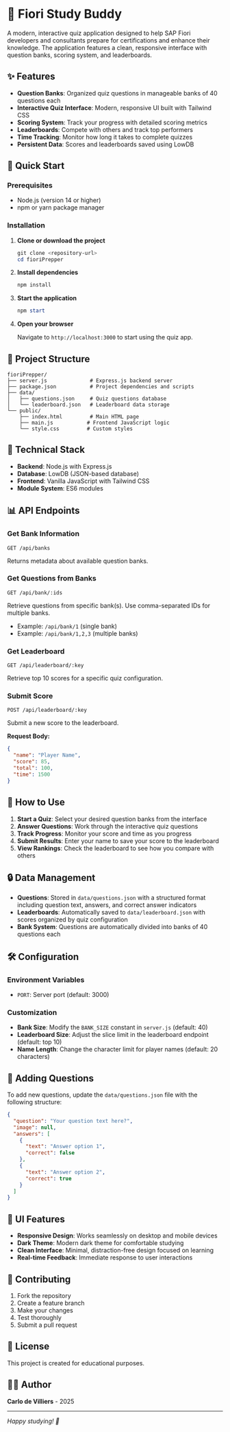 # 🏅 Fiori Study Buddy

A modern, interactive quiz application designed to help SAP Fiori developers and consultants prepare for certifications and enhance their knowledge. The application features a clean, responsive interface with question banks, scoring system, and leaderboards.

## ✨ Features

- **Question Banks**: Organized quiz questions in manageable banks of 40 questions each
- **Interactive Quiz Interface**: Modern, responsive UI built with Tailwind CSS
- **Scoring System**: Track your progress with detailed scoring metrics
- **Leaderboards**: Compete with others and track top performers
- **Time Tracking**: Monitor how long it takes to complete quizzes
- **Persistent Data**: Scores and leaderboards saved using LowDB

## 🚀 Quick Start

### Prerequisites

- Node.js (version 14 or higher)
- npm or yarn package manager

### Installation

1. **Clone or download the project**
   ```powershell
   git clone <repository-url>
   cd fioriPrepper
   ```

2. **Install dependencies**
   ```powershell
   npm install
   ```

3. **Start the application**
   ```powershell
   npm start
   ```

4. **Open your browser**
   
   Navigate to `http://localhost:3000` to start using the quiz app.

## 📁 Project Structure

```
fioriPrepper/
├── server.js              # Express.js backend server
├── package.json           # Project dependencies and scripts
├── data/
│   ├── questions.json     # Quiz questions database
│   └── leaderboard.json   # Leaderboard data storage
└── public/
    ├── index.html         # Main HTML page
    ├── main.js           # Frontend JavaScript logic
    └── style.css         # Custom styles
```

## 🔧 Technical Stack

- **Backend**: Node.js with Express.js
- **Database**: LowDB (JSON-based database)
- **Frontend**: Vanilla JavaScript with Tailwind CSS
- **Module System**: ES6 modules

## 📊 API Endpoints

### Get Bank Information
```
GET /api/banks
```
Returns metadata about available question banks.

### Get Questions from Banks
```
GET /api/bank/:ids
```
Retrieve questions from specific bank(s). Use comma-separated IDs for multiple banks.
- Example: `/api/bank/1` (single bank)
- Example: `/api/bank/1,2,3` (multiple banks)

### Get Leaderboard
```
GET /api/leaderboard/:key
```
Retrieve top 10 scores for a specific quiz configuration.

### Submit Score
```
POST /api/leaderboard/:key
```
Submit a new score to the leaderboard.

**Request Body:**
```json
{
  "name": "Player Name",
  "score": 85,
  "total": 100,
  "time": 1500
}
```

## 🎯 How to Use

1. **Start a Quiz**: Select your desired question banks from the interface
2. **Answer Questions**: Work through the interactive quiz questions
3. **Track Progress**: Monitor your score and time as you progress
4. **Submit Results**: Enter your name to save your score to the leaderboard
5. **View Rankings**: Check the leaderboard to see how you compare with others

## 🔒 Data Management

- **Questions**: Stored in `data/questions.json` with a structured format including question text, answers, and correct answer indicators
- **Leaderboards**: Automatically saved to `data/leaderboard.json` with scores organized by quiz configuration
- **Bank System**: Questions are automatically divided into banks of 40 questions each

## 🛠️ Configuration

### Environment Variables

- `PORT`: Server port (default: 3000)

### Customization

- **Bank Size**: Modify the `BANK_SIZE` constant in `server.js` (default: 40)
- **Leaderboard Size**: Adjust the slice limit in the leaderboard endpoint (default: top 10)
- **Name Length**: Change the character limit for player names (default: 20 characters)

## 📝 Adding Questions

To add new questions, update the `data/questions.json` file with the following structure:

```json
{
  "question": "Your question text here?",
  "image": null,
  "answers": [
    {
      "text": "Answer option 1",
      "correct": false
    },
    {
      "text": "Answer option 2",
      "correct": true
    }
  ]
}
```

## 🎨 UI Features

- **Responsive Design**: Works seamlessly on desktop and mobile devices
- **Dark Theme**: Modern dark theme for comfortable studying
- **Clean Interface**: Minimal, distraction-free design focused on learning
- **Real-time Feedback**: Immediate response to user interactions

## 🤝 Contributing

1. Fork the repository
2. Create a feature branch
3. Make your changes
4. Test thoroughly
5. Submit a pull request

## 📄 License

This project is created for educational purposes.

## 👨‍💻 Author

**Carlo de Villiers** - 2025

---

*Happy studying! 🚀*
